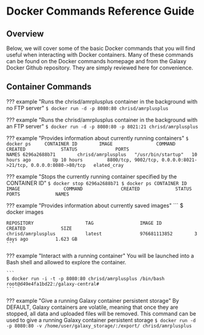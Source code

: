 # Docker Commands Reference Guide

## Overview
Below, we will cover some of the basic Docker commands that you will find useful when interacting with Docker containers. Many of these commands can be found on the Docker commands homepage and from the Galaxy Docker Github repository. They are simply reviewed here for convenience.

## Container Commands

??? example "Runs the chrisd/amrplusplus container in the background with no FTP server"
    ```
    $ docker run -d -p 8080:80 chrisd/amrplusplus
    ```

??? example "Runs the chrisd/amrplusplus container in the background with an FTP server"
    ```
    $ docker run -d -p 8080:80 -p 8021:21 chrisd/amrplusplus
    ```

??? example "Provides information about currently running containers"
    ```
    $ docker ps    
    CONTAINER ID        IMAGE                COMMAND              CREATED             STATUS              PORTS                                                            NAMES
    6296a2688b71        chrisd/amrplusplus   "/usr/bin/startup"   10 hours ago        Up 10 hours         8800/tcp, 9002/tcp, 0.0.0.0:8021->21/tcp, 0.0.0.0:8080->80/tcp   elated_cray
    ```

??? example "Stops the currently running container specified by the CONTAINER ID"
    ```
    $ docker stop 6296a2688b71
    $ docker ps
    CONTAINER ID        IMAGE                COMMAND              CREATED             STATUS              PORTS             NAMES
    ```

??? example "Provides information about currently saved images"
    ```
    $ docker images

    REPOSITORY                   TAG                 IMAGE ID            CREATED             SIZE
    chrisd/amrplusplus           latest              976681113852        3 days ago          1.623 GB
    ```

??? example "Interact with a running container"
    You will be launched into a Bash shell and allowed to explore the container.

    ```
    $ docker run -i -t -p 8080:80 chrisd/amrplusplus /bin/bash
    root@d49e4fa1bd22:/galaxy-central#
    ```

??? example "Give a running Galaxy container persistent storage"
    By DEFAULT, Galaxy containers are volatile, meaning that once they are stopped, all data and uploaded files will be removed. This command can be used to give a running Galaxy container persistent storage
    ```
    $ docker run -d -p 8080:80 -v /home/user/galaxy_storage/:/export/ chrisd/amrplusplus
    ```